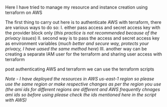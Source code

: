 Here I have tried to manage my resource and instance creation using terraform on AWS

The first thing to carry out here is to authenticate AWS with terraform, there are various ways to do so:
I. either pass access and secret access key with the provider block only (*this practice is not recommended because of the privacy issues*)
II. second way is to pass the access and secret access key as environment variables (*much better and secure way, protects your privacy, I have uased the same method here*)
III. another way can be creating a separate IAM user for the terraform and sharing user access with terraform

post authenticating AWS and terraform we can use the terraform scripts 

*Note - I have deployed the resources in AWS us-east-1 region so please use the same region or make respective changes as per the region you use (the ami ids for different regions are different and AWS frequently chnages ami ids so before using please check the ids mentioned here in the script with AWS)*